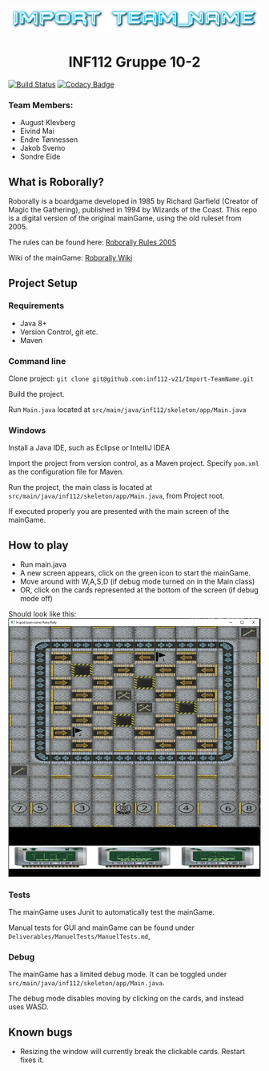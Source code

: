 
![](assets/Images/readme/GroupNameNeon.png)

<h1 align="center">INF112 Gruppe 10-2</h1>




[![Build Status](https://travis-ci.com/inf112-v21/Import-TeamName.svg?branch=master)](https://travis-ci.com/inf112-v21/Import-TeamName)
[![Codacy Badge](https://app.codacy.com/project/badge/Grade/bd568ead9f734b10ab48bb5b230b5494)](https://www.codacy.com/gh/inf112-v21/Import-TeamName/dashboard?utm_source=github.com&amp;utm_medium=referral&amp;utm_content=inf112-v21/Import-TeamName&amp;utm_campaign=Badge_Grade)


### Team Members:
- August Klevberg
- Eivind Mai
- Endre Tønnessen
- Jakob Svemo
- Sondre Eide

## What is Roborally?
Roborally is a boardgame developed in 1985 by Richard Garfield (Creator of Magic the Gathering), published in 1994 by Wizards of the Coast. 
This repo is a digital version of the original mainGame, using the old ruleset from 2005.

The rules can be found here: [Roborally Rules 2005](https://www.fgbradleys.com/rules/rules4/Robo%20Rally%20-%20rules.pdf)

Wiki of the mainGame: [Roborally Wiki](https://www.wikiwand.com/en/RoboRally)
## Project Setup

### Requirements
* Java 8+
* Version Control, git etc.
* Maven

### Command line
Clone project: ``git clone git@github.com:inf112-v21/Import-TeamName.git``

Build the project.

Run ``Main.java`` located at  `src/main/java/inf112/skeleton/app/Main.java`

### Windows
Install a Java IDE, such as Eclipse or IntelliJ IDEA

Import the project from version control, as a Maven project.
Specify `pom.xml` as the configuration file for Maven.

Run the project, the main class is located at `src/main/java/inf112/skeleton/app/Main.java`, from Project root.

If executed properly you are presented with the main screen of the mainGame.

## How to play
* Run main.java
* A new screen appears, click on the green icon to start the mainGame. 
* Move around with W,A,S,D (if debug mode turned on in the Main class)
* OR, click on the cards represented at the bottom of the screen (if debug mode off)

Should look like this:
![Picture of current roboRally](assets/Images/pictureOfCurrentGame.JPG)

### Tests
The mainGame uses Junit to automatically test the mainGame.

Manual tests for GUI and mainGame can be found under `Deliverables/ManuelTests/ManuelTests.md`,

### Debug
The mainGame has a limited debug mode. It can be toggled under `src/main/java/inf112/skeleton/app/Main.java`.

The debug mode disables moving by clicking on the cards, and instead uses WASD.

## Known bugs
* Resizing the window will currently break the clickable cards. Restart fixes it.